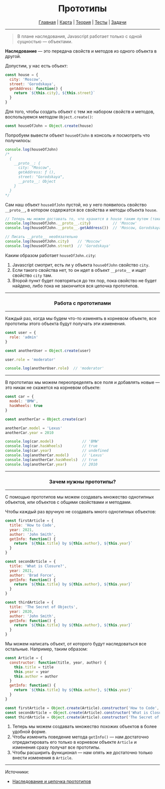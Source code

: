 <div align="center">

# Прототипы

[Главная](https://github.com/dollaween/junior-roadmap/)
|
[Карта](/roadmap/README.md)
|
[Теория](/theory/README.md)
|
[Тесты](/tests/README.md)
|
[Задачи](/tasks/README.md)

</div>

---

> В плане наследования, Javascript работает только с одной сущностью — объектами.

**Наследование** — это передача свойств и методов из одного объекта в другой.

Допустим, у нас есть объект:
```js
const house = {
  city: 'Moscow',
  street: 'Gorodskaya',
  getAddress: function() {
    return `${this.city}, ${this.street}`
  }
}
```

Для того, чтобы создать объект с тем же набором свойств и методов, воспользуемся методом `Object.create()`:
```js
const houseOfJohn = Object.create(house)
```

Попробуем вывести объект `houseOfJohn` в консоль и посмотреть что получилось:
```js
console.log(houseOfJohn)
/*
  {
    __proto__: {
      city: "Moscow",
      getAddress: ƒ (),
      street: "Gorodskaya",
      __proto__: Object
    }
  }
*/
```

Сам наш объект `houseOfJohn` пустой, но у него появилось свойство `__proto__`, в котором содержатся все свойства и методы объекта `house`.
```js
// Теперь мы можем доставать то, что хранится в house таким путем (такие свойства называются унаследованными):
console.log(houseOfJohn.__proto__.city)          // 'Moscow'
console.log(houseOfJohn.__proto__.getAddress())  // 'Moscow, Gorodskaya'

// Писать __proto__ необязательно
console.log(houseOfJohn.city)    // 'Moscow'
console.log(houseOfJohn.street)  // 'Gorodskaya'
```

Каким образом работает `houseOfJohn.city`:
1. Javascript смотрит, есть ли у объекта `houseOfJohn` свойство `city`.
2. Если такого свойства нет, то он идет в объект `__proto__` и ищет свойство `city` там.
3. Второй пункт будет повторяться до тех пор, пока свойство не будет найдено, либо пока не закончится вся цепочка прототипов.

---

<div align="center">

### Работа с прототипами

</div>

---

Каждый раз, когда мы будем что-то изменять в корневом объекте, все прототипы этого объекта будут получать эти изменения.

```js
const user = {
  role: 'admin'
}

const anotherUser = Object.create(user)

user.role = 'moderator'

console.log(anotherUser.role)  // 'moderator'
```

---

В прототипах мы можем переопределять все поля и добавлять новые — это никак не скажется на корневом объекте:

```js
const car = {
  model: 'BMW',
  hasWheels: true
}

const anotherCar = Object.create(car)

anotherCar.model = 'Lexus'
anotherCar.year = 2010

console.log(car.model)             // 'BMW'
console.log(car.hasWheels)         // true
console.log(car.year)              // undefined
console.log(anotherCar.model)      // 'Lexus'
console.log(anotherCar.hasWheels)  // true
console.log(anotherCar.year)       // 2010
```

---

<div align="center">

### Зачем нужны прототипы?

</div>

---

С помощью прототипов мы можем создавать множество однотипных объектов, или объектов с общими свойствами и методами.

Чтобы каждый раз вручную не создавать много однотипных объектов:
```js
const firstArticle = {
  title: 'How to Code',
  year: 2021,
  author: 'John Smith',
  getInfo: function() {
    return `${this.title} by ${this.author}, ${this.year}`
  }
}

const secondArticle = {
  title: 'What is Closure?',
  year: 2021,
  author: 'Brad Force',
  getInfo: function() {
    return `${this.title} by ${this.author}, ${this.year}`
  }
}

const thirdArticle = {
  title: 'The Secret of Objects',
  year: 2020,
  author: 'John Smith',
  getInfo: function() {
    return `${this.title} by ${this.author}, ${this.year}`
  }
}
```

Мы можем написать объект, от которого будут наследоваться все остальные. Например, таким образом:
```js
const Article = {
  constructor: function(title, year, author) {
    this.title = title
    this.year = year
    this.author = author
  }
  getInfo: function() {
    return `${this.title} by ${this.author}, ${this.year}`
  }
}

const firstArticle = Object.create(Article).constructor('How to Code', 2021, 'John Smith')
const secondArticle = Object.create(Article).constructor('What is Closure?', 2021, 'Brad Force')
const thirdArticle = Object.create(Article).constructor('The Secret of Objects', 2020, 'John Smith')
```

1. Теперь мы можем создавать множество похожих объектов в более удобной форме.
2. Чтобы изменить поведение метода `getInfo()` — нам достаточно отредактировать его только в корневом объекте `Article` и изменения сразу получат все прототипы.
3. Чтобы расширить функционал — нам опять же достаточно только внести изменения в `Article`.

---

Источники:
* [Наследование и цепочка прототипов](https://developer.mozilla.org/ru/docs/Web/JavaScript/Inheritance_and_the_prototype_chain)
